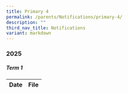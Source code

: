 ```yaml
---
title: Primary 4
permalink: /parents/Notifications/primary-4/
description: ""
third_nav_title: Notifications
variant: markdown
---
```

### **2025**

##### Term 1

| Date| File | 
| -------- | -------- |